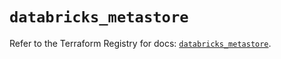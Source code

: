 # `databricks_metastore`

Refer to the Terraform Registry for docs: [`databricks_metastore`](https://registry.terraform.io/providers/databricks/databricks/1.47.0/docs/resources/metastore).
